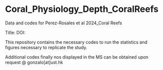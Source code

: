 # Coral_Physiology_Depth_CoralReefs
Data and codes for Perez-Rosales et al 2024_Coral Reefs


Title: 
DOI: 

This repository contains the necessary codes to run the statistics and figures necessary to replicate the study. 

Additional codes finally nos displayed in the MS can be obtained upon request @ gonzalo[at]ust.hk 

